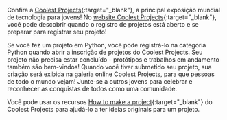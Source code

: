 Confira a [Coolest Projects](https://coolestprojects.org/){:target="_blank"}, a principal exposição mundial de tecnologia para jovens! No [website Coolest Projects](https://coolestprojects.org/){:target="_blank"}, você pode descobrir quando o registro de projetos está aberto e se preparar para registrar seu projeto!

Se você fez um projeto em Python, você pode registrá-lo na categoria Python quando abrir a inscrição de projetos do Coolest Projects. Seu projeto não precisa estar concluído - protótipos e trabalhos em andamento também são bem-vindos! Quando você tiver submetido seu projeto, sua criação será exibida na galeria online Coolest Projects, para que pessoas de todo o mundo vejam! Junte-se a outros jovens para celebrar e reconhecer as conquistas de todos como uma comunidade.

Você pode usar os recursos [How to make a project](https://coolestprojects.org/2020/03/31/how-to-make-a-project-workbook-and-additional-resources/){:target="_blank"} do Coolest Projects para ajudá-lo a ter ideias originais para um projeto.

